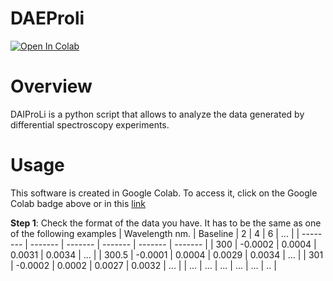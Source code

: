# DAEProli
[![Open In Colab](https://colab.research.google.com/assets/colab-badge.svg)](https://colab.research.google.com/github/Mario-uni/DAIProLi/blob/main/DAIProLi_6_esp.ipynb)

# Overview
DAIProLi is a python script that allows to analyze the data generated by differential spectroscopy experiments.

# Usage
This software is created in Google Colab. To access it, click on the Google Colab badge above or in this [link](https://colab.research.google.com/github/Mario-uni/DAIProLi/blob/main/DAIProLi_6_esp.ipynb)

**Step 1**: Check the format of the data you have. It has to be the same as one of the following examples
| Wavelength nm.    | Baseline |  2 | 4 | 6 | ... |
| -------- | ------- | ------- | ------- | ------- | ------- |
| 300    | -0.0002    | 0.0004     | 0.0031     | 0.0034     | ...   |
| 300.5  | -0.0001    | 0.0004     | 0.0029     | 0.0034     | ...   |
| 301    | -0.0002    | 0.0002     | 0.0027     | 0.0032     | ...   |
| ...    | ...   | ...    | ...   | ...   | ..   |
